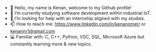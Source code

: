 - 👋 Hello, my name is Kenan, welcome to my Github profile!
- 🌱 I’m currently studying software development within industrial IoT.
- 🤔 I’m looking for help with an internship aligned with my studies.
- 📫 How to reach me: https://www.linkedin.com/in/kenanomer/ or kenannr1@gmail.com
- 💻 Familiar with: C, C++, Python, VSC, SQL, Microsoft Azure but constantly learning more & new topics.
